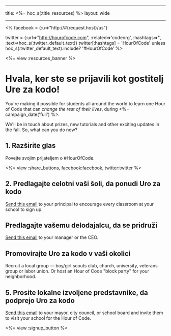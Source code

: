 * * *

title: <%= hoc_s(:title_resources) %> layout: wide

* * *

<% facebook = {:u=>"http://#{request.host}/us"}

twitter = {:url=>"http://hourofcode.com", :related=>'codeorg', :hashtags=>'', :text=>hoc_s(:twitter_default_text)} twitter[:hashtags] = 'HourOfCode' unless hoc_s(:twitter_default_text).include? '#HourOfCode' %>

<%= view :resources_banner %>

# Hvala, ker ste se prijavili kot gostitelj Ure za kodo!

You're making it possible for students all around the world to learn one Hour of Code that can *change the rest of their lives*, during <%= campaign_date('full') %>.

We'll be in touch about prizes, new tutorials and other exciting updates in the fall. So, what can you do now?

## 1. Razširite glas

Povejte svojim prijateljem o #HourOfCode.

<%= view :share_buttons, facebook:facebook, twitter:twitter %>

## 2. Predlagajte celotni vaši šoli, da ponudi Uro za kodo

[Send this email](<%= resolve_url('/resources#email') %>) to your principal to encourage every classroom at your school to sign up.

## Predlagajte vašemu delodajalcu, da se pridruži

[Send this email](<%= resolve_url('/resources#email') %>) to your manager or the CEO.

## Promovirajte Uro za kodo v vaši okolici

Recruit a local group — boy/girl scouts club, church, university, veterans group or labor union. Or host an Hour of Code "block party" for your neighborhood.

## 5. Prosite lokalne izvoljene predstavnike, da podprejo Uro za kodo

[Send this email](<%= resolve_url('/resources#politicians') %>) to your mayor, city council, or school board and invite them to visit your school for the Hour of Code.

<%= view :signup_button %>